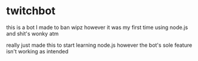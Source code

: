 # twitchbot
this is a bot I made to ban wipz however it was my first time using node.js and shit's wonky atm

really just made this to start learning node.js however the bot's sole feature isn't working as intended
